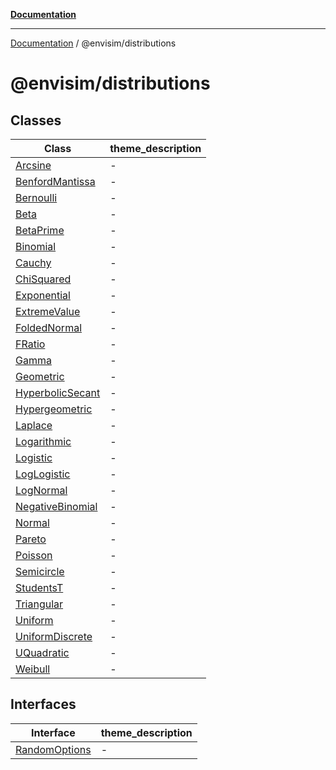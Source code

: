 [**Documentation**](../../README.md)

---

[Documentation](../../README.md) / @envisim/distributions

# @envisim/distributions

## Classes

| Class                                           | theme_description |
| ----------------------------------------------- | ----------------- |
| [Arcsine](classes/Arcsine.md)                   | -                 |
| [BenfordMantissa](classes/BenfordMantissa.md)   | -                 |
| [Bernoulli](classes/Bernoulli.md)               | -                 |
| [Beta](classes/Beta.md)                         | -                 |
| [BetaPrime](classes/BetaPrime.md)               | -                 |
| [Binomial](classes/Binomial.md)                 | -                 |
| [Cauchy](classes/Cauchy.md)                     | -                 |
| [ChiSquared](classes/ChiSquared.md)             | -                 |
| [Exponential](classes/Exponential.md)           | -                 |
| [ExtremeValue](classes/ExtremeValue.md)         | -                 |
| [FoldedNormal](classes/FoldedNormal.md)         | -                 |
| [FRatio](classes/FRatio.md)                     | -                 |
| [Gamma](classes/Gamma.md)                       | -                 |
| [Geometric](classes/Geometric.md)               | -                 |
| [HyperbolicSecant](classes/HyperbolicSecant.md) | -                 |
| [Hypergeometric](classes/Hypergeometric.md)     | -                 |
| [Laplace](classes/Laplace.md)                   | -                 |
| [Logarithmic](classes/Logarithmic.md)           | -                 |
| [Logistic](classes/Logistic.md)                 | -                 |
| [LogLogistic](classes/LogLogistic.md)           | -                 |
| [LogNormal](classes/LogNormal.md)               | -                 |
| [NegativeBinomial](classes/NegativeBinomial.md) | -                 |
| [Normal](classes/Normal.md)                     | -                 |
| [Pareto](classes/Pareto.md)                     | -                 |
| [Poisson](classes/Poisson.md)                   | -                 |
| [Semicircle](classes/Semicircle.md)             | -                 |
| [StudentsT](classes/StudentsT.md)               | -                 |
| [Triangular](classes/Triangular.md)             | -                 |
| [Uniform](classes/Uniform.md)                   | -                 |
| [UniformDiscrete](classes/UniformDiscrete.md)   | -                 |
| [UQuadratic](classes/UQuadratic.md)             | -                 |
| [Weibull](classes/Weibull.md)                   | -                 |

## Interfaces

| Interface                                    | theme_description |
| -------------------------------------------- | ----------------- |
| [RandomOptions](interfaces/RandomOptions.md) | -                 |
